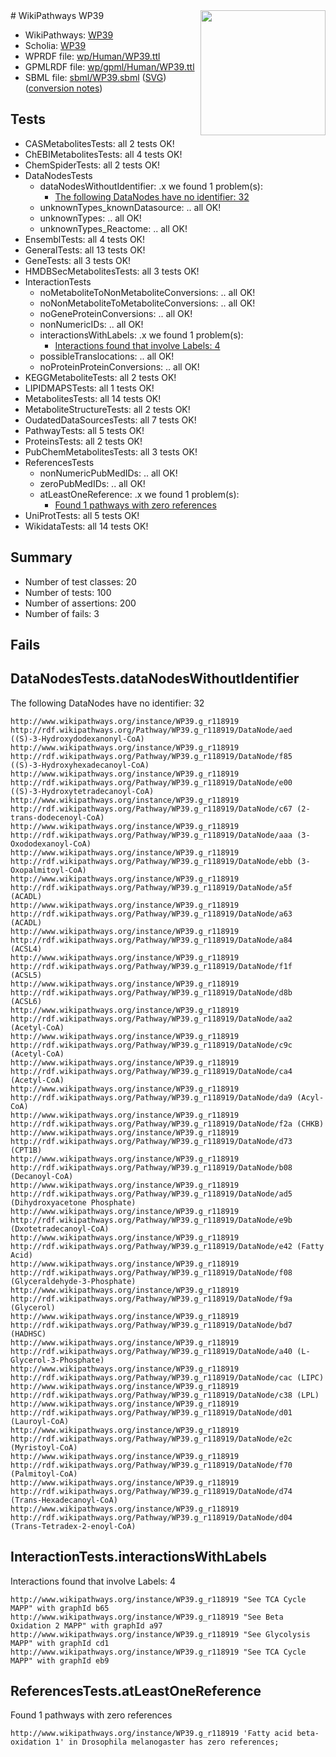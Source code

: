 <img style="float: right; width: 200px" src="../logo.png" />
# WikiPathways WP39

* WikiPathways: [WP39](https://identifiers.org/wikipathways:WP39)
* Scholia: [WP39](https://scholia.toolforge.org/wikipathways/WP39)
* WPRDF file: [wp/Human/WP39.ttl](../wp/Human/WP39.ttl)
* GPMLRDF file: [wp/gpml/Human/WP39.ttl](../wp/gpml/Human/WP39.ttl)
* SBML file: [sbml/WP39.sbml](../sbml/WP39.sbml) ([SVG](../sbml/WP39.svg)) ([conversion notes](../sbml/WP39.txt))

## Tests
* CASMetabolitesTests: all 2 tests OK!
* ChEBIMetabolitesTests: all 4 tests OK!
* ChemSpiderTests: all 2 tests OK!
* DataNodesTests
    * dataNodesWithoutIdentifier: .x we found 1 problem(s):
        * [The following DataNodes have no identifier: 32](#8792c4d0)
    * unknownTypes_knownDatasource: .. all OK!
    * unknownTypes: .. all OK!
    * unknownTypes_Reactome: .. all OK!
* EnsemblTests: all 4 tests OK!
* GeneralTests: all 13 tests OK!
* GeneTests: all 3 tests OK!
* HMDBSecMetabolitesTests: all 3 tests OK!
* InteractionTests
    * noMetaboliteToNonMetaboliteConversions: .. all OK!
    * noNonMetaboliteToMetaboliteConversions: .. all OK!
    * noGeneProteinConversions: .. all OK!
    * nonNumericIDs: .. all OK!
    * interactionsWithLabels: .x we found 1 problem(s):
        * [Interactions found that involve Labels: 4](#630d267b)
    * possibleTranslocations: .. all OK!
    * noProteinProteinConversions: .. all OK!
* KEGGMetaboliteTests: all 2 tests OK!
* LIPIDMAPSTests: all 1 tests OK!
* MetabolitesTests: all 14 tests OK!
* MetaboliteStructureTests: all 2 tests OK!
* OudatedDataSourcesTests: all 7 tests OK!
* PathwayTests: all 5 tests OK!
* ProteinsTests: all 2 tests OK!
* PubChemMetabolitesTests: all 3 tests OK!
* ReferencesTests
    * nonNumericPubMedIDs: .. all OK!
    * zeroPubMedIDs: .. all OK!
    * atLeastOneReference: .x we found 1 problem(s):
        * [Found 1 pathways with zero references](#35eb778e)
* UniProtTests: all 5 tests OK!
* WikidataTests: all 14 tests OK!


## Summary

* Number of test classes: 20
* Number of tests: 100
* Number of assertions: 200
* Number of fails: 3

## Fails

<a name="8792c4d0" />

## DataNodesTests.dataNodesWithoutIdentifier

The following DataNodes have no identifier: 32
```
http://www.wikipathways.org/instance/WP39.g_r118919 http://rdf.wikipathways.org/Pathway/WP39.g_r118919/DataNode/aed ((S)-3-Hydroxydodexanonyl-CoA)
http://www.wikipathways.org/instance/WP39.g_r118919 http://rdf.wikipathways.org/Pathway/WP39.g_r118919/DataNode/f85 ((S)-3-Hydroxyhexadecanoyl-CoA)
http://www.wikipathways.org/instance/WP39.g_r118919 http://rdf.wikipathways.org/Pathway/WP39.g_r118919/DataNode/e00 ((S)-3-Hydroxytetradecanoyl-CoA)
http://www.wikipathways.org/instance/WP39.g_r118919 http://rdf.wikipathways.org/Pathway/WP39.g_r118919/DataNode/c67 (2-trans-dodecenoyl-CoA)
http://www.wikipathways.org/instance/WP39.g_r118919 http://rdf.wikipathways.org/Pathway/WP39.g_r118919/DataNode/aaa (3-Oxododexanoyl-CoA)
http://www.wikipathways.org/instance/WP39.g_r118919 http://rdf.wikipathways.org/Pathway/WP39.g_r118919/DataNode/ebb (3-Oxopalmitoyl-CoA)
http://www.wikipathways.org/instance/WP39.g_r118919 http://rdf.wikipathways.org/Pathway/WP39.g_r118919/DataNode/a5f (ACADL)
http://www.wikipathways.org/instance/WP39.g_r118919 http://rdf.wikipathways.org/Pathway/WP39.g_r118919/DataNode/a63 (ACADL)
http://www.wikipathways.org/instance/WP39.g_r118919 http://rdf.wikipathways.org/Pathway/WP39.g_r118919/DataNode/a84 (ACSL4)
http://www.wikipathways.org/instance/WP39.g_r118919 http://rdf.wikipathways.org/Pathway/WP39.g_r118919/DataNode/f1f (ACSL5)
http://www.wikipathways.org/instance/WP39.g_r118919 http://rdf.wikipathways.org/Pathway/WP39.g_r118919/DataNode/d8b (ACSL6)
http://www.wikipathways.org/instance/WP39.g_r118919 http://rdf.wikipathways.org/Pathway/WP39.g_r118919/DataNode/aa2 (Acetyl-CoA)
http://www.wikipathways.org/instance/WP39.g_r118919 http://rdf.wikipathways.org/Pathway/WP39.g_r118919/DataNode/c9c (Acetyl-CoA)
http://www.wikipathways.org/instance/WP39.g_r118919 http://rdf.wikipathways.org/Pathway/WP39.g_r118919/DataNode/ca4 (Acetyl-CoA)
http://www.wikipathways.org/instance/WP39.g_r118919 http://rdf.wikipathways.org/Pathway/WP39.g_r118919/DataNode/da9 (Acyl-CoA)
http://www.wikipathways.org/instance/WP39.g_r118919 http://rdf.wikipathways.org/Pathway/WP39.g_r118919/DataNode/f2a (CHKB)
http://www.wikipathways.org/instance/WP39.g_r118919 http://rdf.wikipathways.org/Pathway/WP39.g_r118919/DataNode/d73 (CPT1B)
http://www.wikipathways.org/instance/WP39.g_r118919 http://rdf.wikipathways.org/Pathway/WP39.g_r118919/DataNode/b08 (Decanoyl-CoA)
http://www.wikipathways.org/instance/WP39.g_r118919 http://rdf.wikipathways.org/Pathway/WP39.g_r118919/DataNode/ad5 (Dihydroxyacetone Phosphate)
http://www.wikipathways.org/instance/WP39.g_r118919 http://rdf.wikipathways.org/Pathway/WP39.g_r118919/DataNode/e9b (Dxotetradecanoyl-CoA)
http://www.wikipathways.org/instance/WP39.g_r118919 http://rdf.wikipathways.org/Pathway/WP39.g_r118919/DataNode/e42 (Fatty Acid)
http://www.wikipathways.org/instance/WP39.g_r118919 http://rdf.wikipathways.org/Pathway/WP39.g_r118919/DataNode/f08 (Glyceraldehyde-3-Phosphate)
http://www.wikipathways.org/instance/WP39.g_r118919 http://rdf.wikipathways.org/Pathway/WP39.g_r118919/DataNode/f9a (Glycerol)
http://www.wikipathways.org/instance/WP39.g_r118919 http://rdf.wikipathways.org/Pathway/WP39.g_r118919/DataNode/bd7 (HADHSC)
http://www.wikipathways.org/instance/WP39.g_r118919 http://rdf.wikipathways.org/Pathway/WP39.g_r118919/DataNode/a40 (L-Glycerol-3-Phosphate)
http://www.wikipathways.org/instance/WP39.g_r118919 http://rdf.wikipathways.org/Pathway/WP39.g_r118919/DataNode/cac (LIPC)
http://www.wikipathways.org/instance/WP39.g_r118919 http://rdf.wikipathways.org/Pathway/WP39.g_r118919/DataNode/c38 (LPL)
http://www.wikipathways.org/instance/WP39.g_r118919 http://rdf.wikipathways.org/Pathway/WP39.g_r118919/DataNode/d01 (Lauroyl-CoA)
http://www.wikipathways.org/instance/WP39.g_r118919 http://rdf.wikipathways.org/Pathway/WP39.g_r118919/DataNode/e2c (Myristoyl-CoA)
http://www.wikipathways.org/instance/WP39.g_r118919 http://rdf.wikipathways.org/Pathway/WP39.g_r118919/DataNode/f70 (Palmitoyl-CoA)
http://www.wikipathways.org/instance/WP39.g_r118919 http://rdf.wikipathways.org/Pathway/WP39.g_r118919/DataNode/d74 (Trans-Hexadecanoyl-CoA)
http://www.wikipathways.org/instance/WP39.g_r118919 http://rdf.wikipathways.org/Pathway/WP39.g_r118919/DataNode/d04 (Trans-Tetradex-2-enoyl-CoA)
```

<a name="630d267b" />

## InteractionTests.interactionsWithLabels

Interactions found that involve Labels: 4
```
http://www.wikipathways.org/instance/WP39.g_r118919 "See TCA Cycle MAPP" with graphId b65
http://www.wikipathways.org/instance/WP39.g_r118919 "See Beta Oxidation 2 MAPP" with graphId a97
http://www.wikipathways.org/instance/WP39.g_r118919 "See Glycolysis MAPP" with graphId cd1
http://www.wikipathways.org/instance/WP39.g_r118919 "See TCA Cycle MAPP" with graphId eb9
```

<a name="35eb778e" />

## ReferencesTests.atLeastOneReference

Found 1 pathways with zero references
```
http://www.wikipathways.org/instance/WP39.g_r118919 'Fatty acid beta-oxidation 1' in Drosophila melanogaster has zero references; 
```


